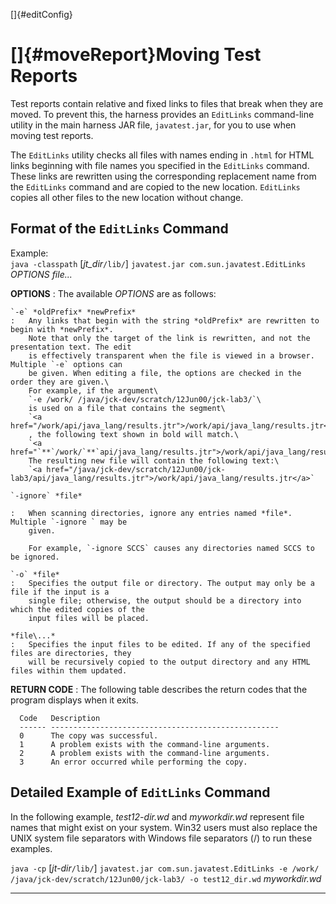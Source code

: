 
[]{#editConfig}

# []{#moveReport}Moving Test Reports

Test reports contain relative and fixed links to files that break when they are moved. To prevent
this, the harness provides an `EditLinks` command-line utility in the main harness JAR file,
`javatest.jar`, for you to use when moving test reports.

The `EditLinks` utility checks all files with names ending in `.html` for HTML links beginning with
file names you specified in the `EditLinks` command. These links are rewritten using the
corresponding replacement name from the `EditLinks` command and are copied to the new location.
`EditLinks` copies all other files to the new location without change.

## Format of the `EditLinks` Command

Example:\
`java -classpath` \[*jt_dir*`/lib/`\] `javatest.jar com.sun.javatest.EditLinks` *OPTIONS* *file\...*

**OPTIONS**
:   The available *OPTIONS* are as follows:

    `-e` *oldPrefix* *newPrefix*
    :   Any links that begin with the string *oldPrefix* are rewritten to begin with *newPrefix*.
        Note that only the target of the link is rewritten, and not the presentation text. The edit
        is effectively transparent when the file is viewed in a browser. Multiple `-e` options can
        be given. When editing a file, the options are checked in the order they are given.\
        For example, if the argument\
        `-e /work/ /java/jck-dev/scratch/12Jun00/jck-lab3/`\
        is used on a file that contains the segment\
        `<a href="/work/api/java_lang/results.jtr">/work/api/java_lang/results.jtr</a>`\
        , the following text shown in bold will match.\
        `<a href="`**`/work/`**`api/java_lang/results.jtr">/work/api/java_lang/results.jtr</a>`\
        The resulting new file will contain the following text:\
        `<a href="/java/jck-dev/scratch/12Jun00/jck-lab3/api/java_lang/results.jtr">/work/api/java_lang/results.jtr</a>`

    `-ignore` *file*

    :   When scanning directories, ignore any entries named *file*. Multiple `-ignore ` may be
        given.

        For example, `-ignore SCCS` causes any directories named SCCS to be ignored.

    `-o` *file*
    :   Specifies the output file or directory. The output may only be a file if the input is a
        single file; otherwise, the output should be a directory into which the edited copies of the
        input files will be placed.

    *file\...*
    :   Specifies the input files to be edited. If any of the specified files are directories, they
        will be recursively copied to the output directory and any HTML files within them updated.

**RETURN CODE**
:   The following table describes the return codes that the program displays when it exits.

      Code   Description
      ------ ---------------------------------------------------
      0      The copy was successful.
      1      A problem exists with the command-line arguments.
      2      A problem exists with the command-line arguments.
      3      An error occurred while performing the copy.

## Detailed Example of `EditLinks` Command

In the following example, *test12-dir.wd* and *myworkdir.wd* represent file names that might exist
on your system. Win32 users must also replace the UNIX system file separators with Windows file
separators (/) to run these examples.

`java -cp` \[*jt-dir*`/lib/`\]
`javatest.jar com.sun.javatest.EditLinks -e /work/ /java/jck-dev/scratch/12Jun00/jck-lab3/ -o test12_dir.wd`
*myworkdir.wd*

----------------------------------------------------------------------------------------------------

